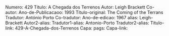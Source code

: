 Numero: 429
Titulo: A Chegada dos Terrenos
Autor: Leigh Brackett
Co-autor: 
Ano-de-Publicacaoo: 1993
Titulo-original: The Coming of the Terrans
Tradutor: António Porto
Co-tradutor: 
Ano-de-edicao: 1967
alias: Leigh-Brackett
Autor2-alias: 
Tradutor1-alias: Antonio-Porto
Tradutor2-alias: 
Titulo-link: 429-A-Chegada-dos-Terrenos
Capa: 
pags: 
Capa-link: